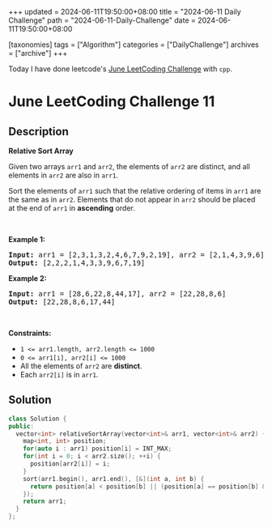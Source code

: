 +++
updated = 2024-06-11T19:50:00+08:00
title = "2024-06-11 Daily Challenge"
path = "2024-06-11-Daily-Challenge"
date = 2024-06-11T19:50:00+08:00

[taxonomies]
tags = ["Algorithm"]
categories = ["DailyChallenge"]
archives = ["archive"]
+++

Today I have done leetcode's [June LeetCoding Challenge](https://leetcode.com/problems/relative-sort-array/) with `cpp`.

<!-- more -->

# June LeetCoding Challenge 11

## Description

**Relative Sort Array**

<p>Given two arrays <code>arr1</code> and <code>arr2</code>, the elements of <code>arr2</code> are distinct, and all elements in <code>arr2</code> are also in <code>arr1</code>.</p>

<p>Sort the elements of <code>arr1</code> such that the relative ordering of items in <code>arr1</code> are the same as in <code>arr2</code>. Elements that do not appear in <code>arr2</code> should be placed at the end of <code>arr1</code> in <strong>ascending</strong> order.</p>

<p>&nbsp;</p>
<p><strong class="example">Example 1:</strong></p>

<pre>
<strong>Input:</strong> arr1 = [2,3,1,3,2,4,6,7,9,2,19], arr2 = [2,1,4,3,9,6]
<strong>Output:</strong> [2,2,2,1,4,3,3,9,6,7,19]
</pre>

<p><strong class="example">Example 2:</strong></p>

<pre>
<strong>Input:</strong> arr1 = [28,6,22,8,44,17], arr2 = [22,28,8,6]
<strong>Output:</strong> [22,28,8,6,17,44]
</pre>

<p>&nbsp;</p>
<p><strong>Constraints:</strong></p>

<ul>
	<li><code>1 &lt;= arr1.length, arr2.length &lt;= 1000</code></li>
	<li><code>0 &lt;= arr1[i], arr2[i] &lt;= 1000</code></li>
	<li>All the elements of <code>arr2</code> are <strong>distinct</strong>.</li>
	<li>Each&nbsp;<code>arr2[i]</code> is in <code>arr1</code>.</li>
</ul>


## Solution

``` cpp
class Solution {
public:
  vector<int> relativeSortArray(vector<int>& arr1, vector<int>& arr2) {
    map<int, int> position;
    for(auto i : arr1) position[i] = INT_MAX;
    for(int i = 0; i < arr2.size(); ++i) {
      position[arr2[i]] = i;
    }
    sort(arr1.begin(), arr1.end(), [&](int a, int b) {
      return position[a] < position[b] || (position[a] == position[b] && a < b);
    });
    return arr1;
  }
};
```
